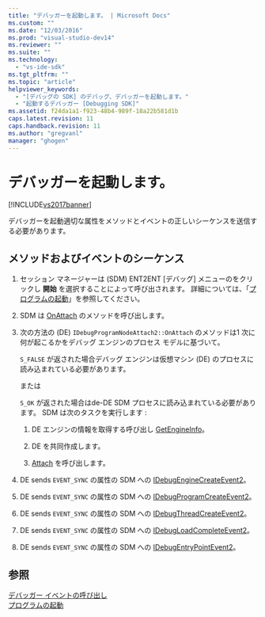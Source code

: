 ```yaml
---
title: "デバッガーを起動します。 | Microsoft Docs"
ms.custom: ""
ms.date: "12/03/2016"
ms.prod: "visual-studio-dev14"
ms.reviewer: ""
ms.suite: ""
ms.technology: 
  - "vs-ide-sdk"
ms.tgt_pltfrm: ""
ms.topic: "article"
helpviewer_keywords: 
  - "[デバッグの SDK] のデバッグ、デバッガーを起動します。"
  - "起動するデバッガー [Debugging SDK]"
ms.assetid: f24da1a1-f923-48b4-989f-18a22b581d1b
caps.latest.revision: 11
caps.handback.revision: 11
ms.author: "gregvanl"
manager: "ghogen"
---
```

# デバッガーを起動します。
[!INCLUDE[vs2017banner](../../code-quality/includes/vs2017banner.md)]

デバッガーを起動適切な属性をメソッドとイベントの正しいシーケンスを送信する必要があります。  
  
## メソッドおよびイベントのシーケンス  
  
1.  セッション マネージャーは \(SDM\) ENT2ENT \[デバッグ\] メニューのをクリックし **開始**  を選択することによって呼び出されます。  詳細については、「[プログラムの起動](../../extensibility/debugger/launching-a-program.md)」を参照してください。  
  
2.  SDM は [OnAttach](../../extensibility/debugger/reference/idebugprogramnodeattach2-onattach.md) のメソッドを呼び出します。  
  
3.  次の方法の \(DE\) `IDebugProgramNodeAttach2::OnAttach` のメソッドは1 次に何が起こるかをデバッグ エンジンのプロセス モデルに基づいて。  
  
     `S_FALSE` が返された場合デバッグ エンジンは仮想マシン \(DE\) のプロセスに読み込まれている必要があります。  
  
     または  
  
     `S_OK` が返された場合はde\-DE SDM プロセスに読み込まれている必要があります。  SDM は次のタスクを実行します :  
  
    1.  DE エンジンの情報を取得する呼び出し [GetEngineInfo](../../extensibility/debugger/reference/idebugprogramnode2-getengineinfo.md)。  
  
    2.  DE を共同作成します。  
  
    3.  [Attach](../../extensibility/debugger/reference/idebugengine2-attach.md) を呼び出します。  
  
4.  DE sends `EVENT_SYNC` の属性の SDM への [IDebugEngineCreateEvent2](../../extensibility/debugger/reference/idebugenginecreateevent2.md)。  
  
5.  DE sends `EVENT_SYNC` の属性の SDM への [IDebugProgramCreateEvent2](../../extensibility/debugger/reference/idebugprogramcreateevent2.md)。  
  
6.  DE sends `EVENT_SYNC` の属性の SDM への [IDebugThreadCreateEvent2](../../extensibility/debugger/reference/idebugthreadcreateevent2.md)。  
  
7.  DE sends `EVENT_SYNC` の属性の SDM への [IDebugLoadCompleteEvent2](../../extensibility/debugger/reference/idebugloadcompleteevent2.md)。  
  
8.  DE sends `EVENT_SYNC` の属性の SDM への [IDebugEntryPointEvent2](../../extensibility/debugger/reference/idebugentrypointevent2.md)。  
  
## 参照  
 [デバッガー イベントの呼び出し](../../extensibility/debugger/calling-debugger-events.md)   
 [プログラムの起動](../../extensibility/debugger/launching-a-program.md)